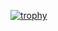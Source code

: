 [![trophy](https://github-profile-trophy.vercel.app/?username=jbalestr42&theme=onedark)](https://github.com/ryo-ma/github-profile-trophy)
